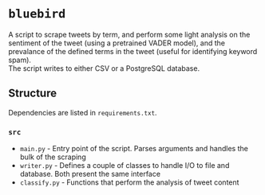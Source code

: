 # `bluebird`

A script to scrape tweets by term, and perform some light analysis on the sentiment of the tweet (using a pretrained VADER model), and the prevalance of the defined terms in the tweet (useful for identifying keyword spam).  
The script writes to either CSV or a PostgreSQL database. 

## Structure
Dependencies are listed in `requirements.txt`.

### `src`
- `main.py` - Entry point of the script. Parses arguments and handles the bulk of the scraping
- `writer.py` - Defines a couple of classes to handle I/O to file and database. Both present the same interface
- `classify.py` - Functions that perform the analysis of tweet content